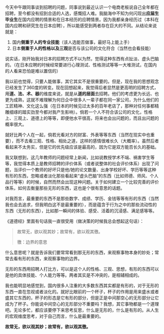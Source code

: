 今天中午跟同事谈到招聘的问题，同事说到最近认识一个电商老板说自己全年都在招聘，至今都没有招到合适的人选，感慨招人难。我脑海中不知为何闪现出**应届生毕业生**在国内应聘的情景和在日本经历的应聘情景。因为我都亲身经历过（本科在国内应聘和研究生在日本应聘），所以能感受到两者存在巨大的不同。从结论来说就是：

1. 国内**侧重于人的专业技能**（该人选能否做事，最好马上能上手）
2. 日本**侧重于人的性格以及三观**是否与该公司的文化符合（当然也会看技能）

说实话，刚开始我对日本的招聘方式不以为然，觉得这种东西有点扯淡、虚头巴脑的。（在日本应聘的时候经常要进行心理测试、性格测试等等一大堆测试，在国内的人看来恐怕是难以置信的）

我以前也觉得，只要人能做事，其它其实不是很重要的。但是，现在我的思想观念已经发生了360度的转变。现在回想起来，我觉得后者显然是更高明的招聘方式，用**道、法、术、器**的维度来说，就是从**道的层面**去招聘。他们的考虑更为长远、也更为成熟，这就不难理解为何日企中很多人一辈子都在同一家公司，为什么他们的工匠精神、文化这么强（在日本的时候见过太多的百年老店了，那种对任何事都精雕细琢的踏实劲至今都对我产生影响）。倘若一个人不符合该公司的文化，性格上、三观上、道德上的等等，即便他水平很高，将来也会出问题的，而且出问题的概率很大。

就好比两个人在一起，倘若光看对方的财富、外表等等东西（当然在现实中也重要），而不去看三观、性格、相处之道，这样的感情很难长久（大概率）。虽然后者看起来不太务实，但是它的优先级应该是最高的，因为它是双方能否长久的基础。

我又联想到，这几年教师的问题经常上新闻，比如说教授学术不端、祸害学生等等，我觉得本质上是教师招聘的评价体系（或者说整体的社会评价体系）出现了问题，当评价一个教师的好坏只是他/她的论文数量、出身学校好坏、学历等等这种有形的东西，忽略或者淡化那些看起来“虚头巴脑”的东西（比如师德、师风、个人品行等等）的时候，自然而然会出现这种问题。关于如何建立一个比较完善的评价体系，如何去衡量那些无形的东西，这也是个很有意思的话题。

对我而言，最重要的东西不是那些数字、成绩、学历、金钱等等有形的东西（当然我也会去追求，但我明白这不是最重要的），而是蕴含于行为之中的那些流动性的东西（无形的东西），比如那一瞬间的体验、感受、活着的沉浸感、满足感等等。

《道德经》里面有句话我一直很受用（做决策的时候我总会想起这句话）：

> 故常无，欲以观其妙；故常有，欲以观其徼。
> 
> 徼：边界的意思

什么意思呢？就是告诉我们要常常看到那无形的东西，来观察事物本身的妙处；常常去看有形的东西，来观察事物的边界。

无形的东西用招聘人打比方，可以是这个人的性格、三观、思想，有形的东西可以是他的具体技能、个人能力等等。两者其实是不冲突的，是相辅相成的。

我也能明显地感觉到，国内很多人注重的大多数东西其实都是有形的，对于无形的东西一直在忽视或者淡化的。就好比眼前的一个杯子，杯子的作用是用来盛水或者盛其它东西的，杯子的形态是它有形的部分，但是正是中间那空心的无形部分让它成为了杯子。你能说中间空心的无形部分不重要吗？我想，其它事物都是一个道理吧。无论多忙，都应该要停下来思考反思，什么是无形的，什么是有形的。从人生的宏观维度思考，对于自己而言，什么是最重要的。

**故常无，欲以观其妙；故常有，欲以观其徼。**
